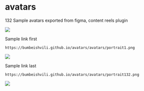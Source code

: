 # avatars

132 Sample avatars exported from figma, content reels plugin

![](https://user-images.githubusercontent.com/6873202/167814517-4d8adb9b-8e9a-471d-a936-00b91c7e44f9.png)


Sample link first


`https://bumbeishvili.github.io/avatars/avatars/portrait1.png`

![](https://bumbeishvili.github.io/avatars/avatars/portrait1.png)


Sample link last 


`https://bumbeishvili.github.io/avatars/avatars/portrait132.png`

![](https://bumbeishvili.github.io/avatars/avatars/portrait132.png)
